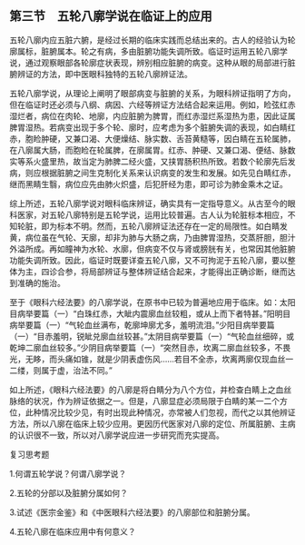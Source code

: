 ## 第三节　五轮八廓学说在临证上的应用

五轮八廓内应五脏六腑，是经过长期的临床实践而总结出来的。古人的经验认为轮廓属标，脏腑属本。轮之有病，多由脏腑功能失调所致。临证时运用五轮八廓学说，通过观察眼部各轮廓症状表现，辨别相应脏腑的病变。这种从眼的局部进行脏腑辨证的方法，即中医眼科独特的五轮八廓辨证法。

五轮八廓学说，从理论上阐明了眼部病变与脏腑的关系，为眼科辨证指明了方向，但在临证时还必须与八纲、病因、六经等辨证方法结合起来运用。例如，睑弦红赤湿烂者，病位在肉轮、地廓，内应脏腑为脾胃，而红赤湿烂系湿热为患，因此证属脾胃湿热。若病变出现于多个轮、廓时，应考虑为多个脏腑失调的表现，如白睛红赤，胞睑肿硬，又兼口渴、大便燥结、脉实数、舌苔黄糙等，因白睛在五轮属肺，在八廓属大肠，而胞睑在轮属脾，在廓属胃。红赤、肿硬、又兼口渴、便结、脉数实等系火盛里热，故当定为肺脾二经火盛，又挟胃肠积热所致。若数个轮廓先后发病，则应根据脏腑之间生克制化关系来认识病变的发生和发展。如先见白睛红赤，继而黑睛生翳，病位应先由肺火炽盛，后犯肝经为患，即可诊为肺金乘木之证。

综上所述，五轮八廓学说对眼科临床辨证，确实具有一定指导意义。从古至今的眼科医家，对五轮八廓特别是五轮学说，运用比较普遍。古人认为轮脏标本相应，不知轮脏，即为标本不明。然而，五轮八廓辨证法还存在一定的局限性。如白睛发黄，病位虽在气轮、天廓，却非为肺与大肠之病，乃由脾胃湿热，交蒸肝胆，胆汁外溢所成。再如瞳神为水轮、水廓，但病变不仅与肾或膀胱有关，也常因其他脏腑功能失调所致。因此，临证时既要详查五轮八廓，又不可拘泥于五轮八廓，要以整体为主，四诊合参，将局部辨证与整体辨证结合起来，才能得出正确诊断，继而达到准确的施治。

至于《眼科六经法要》的八廓学说，在原书中已较为普遍地应用于临床。如：太阳目病举要篇（一）“白珠红赤，大眦内震廓血丝较粗，或从上而下者特甚。”阳明目病举要篇（一）“气轮血丝满布，乾廓坤廓尤多，羞明流泪。”少阳目病举要篇（一）“目赤羞明，锐眦兑廓血丝较甚。”太阴目病举要篇（一）“气轮血丝细碎，或乾坤二廓血丝较多。”少阴目病举要篇（一）“突然目赤，坎离二廓血丝较多，不畏光，无眵，而头痛如锥，就是少阴表虚伤风……若目不全赤，坎离两廓仅现血丝一二缕，则属于虚，治法不同。”

如上所述，《眼科六经法要》的八廓是将白睛分为八个方位，并检查白睛上之血丝脉络的状况，作为辨证依据之一。但是，八廓显症必须局限于白睛的某一二个方位，此种情况比较少见，有时出现此种情况，亦常被人们忽视，而代之以其他辨证方法，所以八廓在临床上较少应用。更因历代医家对八廓的定位、所属脏腑、主病的认识很不一致，所以对八廓学说应进一步研究而充实提高。

复习思考题

1.何谓五轮学说？何谓八廓学说？

2.五轮的分部以及脏腑分属如何？

3.试述《医宗金鉴》和《中医眼科六经法要》的八廓部位和脏腑分属。

4.五轮八廓在临床应用中有何意义？